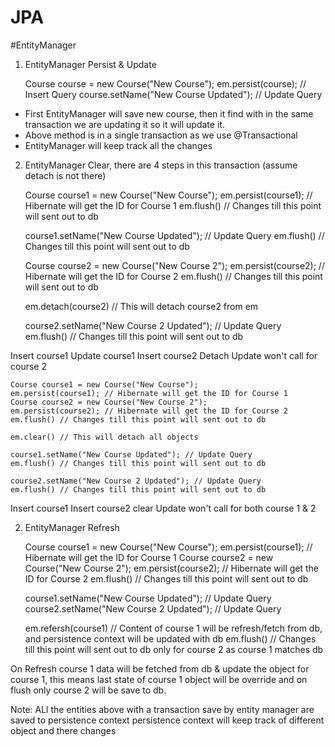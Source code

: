 # JPA

#EntityManager
1. EntityManager Persist & Update

    <p>Course course = new Course("New Course");
    em.persist(course); // Insert Query
    course.setName("New Course Updated"); // Update Query</p>

<ul>
    <li> First EntityManager will save new course, then it find with in the same
    transaction we are updating it so it will update it.
    <li> Above method is in a single transaction as we use @Transactional
    <li> EntityManager will keep track all the changes
</ul>

2. EntityManager Clear, there are 4 steps in this transaction (assume detach is not there)

    
    Course course1 = new Course("New Course");
    em.persist(course1); // Hibernate will get the ID for Course 1
    em.flush() // Changes till this point will sent out to db

    course1.setName("New Course Updated"); // Update Query
    em.flush() // Changes till this point will sent out to db

    Course course2 = new Course("New Course 2");
    em.persist(course2); // Hibernate will get the ID for Course 2
    em.flush() // Changes till this point will sent out to db
   
    em.detach(course2) // This will detach course2 from em
   
    course2.setName("New Course 2 Updated"); // Update Query
    em.flush() // Changes till this point will sent out to db
   


Insert course1
Update course1
Insert course2
Detach
Update won't call for course 2
    
    
    Course course1 = new Course("New Course");
    em.persist(course1); // Hibernate will get the ID for Course 1
    Course course2 = new Course("New Course 2");
    em.persist(course2); // Hibernate will get the ID for Course 2
    em.flush() // Changes till this point will sent out to db

    em.clear() // This will detach all objects

    course1.setName("New Course Updated"); // Update Query
    em.flush() // Changes till this point will sent out to db
   
    course2.setName("New Course 2 Updated"); // Update Query
    em.flush() // Changes till this point will sent out to db

Insert course1
Insert course2
clear
Update won't call for both course 1 & 2


2. EntityManager Refresh


    Course course1 = new Course("New Course");
    em.persist(course1); // Hibernate will get the ID for Course 1
    Course course2 = new Course("New Course 2");
    em.persist(course2); // Hibernate will get the ID for Course 2
    em.flush() // Changes till this point will sent out to db

    course1.setName("New Course Updated"); // Update Query
    course2.setName("New Course 2 Updated"); // Update Query

    em.refersh(course1) // Content of course 1 will be refresh/fetch from db, and persistence context will be updated with db
    em.flush() // Changes till this point will sent out to db only for course 2 as course 1 matches db 
    
On Refresh course 1 data will be fetched from db & update the object for course 1, this means last
state of course 1 object will be override and on flush only course 2 will be save to db.

Note: ALl the entities above with a transaction save by entity manager are saved to persistence context
persistence context will keep track of different object and there changes


